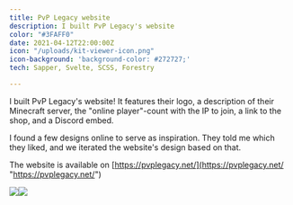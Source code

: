 ```yaml
---
title: PvP Legacy website
description: I built PvP Legacy's website
color: "#3FAFF0"
date: 2021-04-12T22:00:00Z
icon: "/uploads/kit-viewer-icon.png"
icon-background: 'background-color: #272727;'
tech: Sapper, Svelte, SCSS, Forestry

---
```

I built PvP Legacy's website! It features their logo, a description of their Minecraft server, the "online player"-count with the IP to join, a link to the shop, and a Discord embed.

I found a few designs online to serve as inspiration. They told me which they liked, and we iterated the website's design based on that.

The website is available on [https://pvplegacy.net/](https://pvplegacy.net/ "https://pvplegacy.net/")

![](/uploads/forums-pvplegacy-net_-2.png)![](/uploads/forums-pvplegacy-net_-1.png)